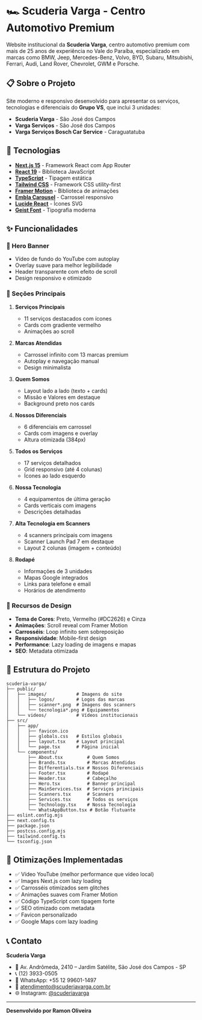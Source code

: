# 🏎️ Scuderia Varga - Centro Automotivo Premium

Website institucional da **Scuderia Varga**, centro automotivo premium com mais de 25 anos de experiência no Vale do Paraíba, especializado em marcas como BMW, Jeep, Mercedes-Benz, Volvo, BYD, Subaru, Mitsubishi, Ferrari, Audi, Land Rover, Chevrolet, GWM e Porsche.

## 📋 Sobre o Projeto

Site moderno e responsivo desenvolvido para apresentar os serviços, tecnologias e diferenciais do **Grupo VS**, que inclui 3 unidades:
- **Scuderia Varga** - São José dos Campos
- **Varga Serviços** - São José dos Campos
- **Varga Serviços Bosch Car Service** - Caraguatatuba

## 🚀 Tecnologias

- **[Next.js 15](https://nextjs.org/)** - Framework React com App Router
- **[React 19](https://react.dev/)** - Biblioteca JavaScript
- **[TypeScript](https://www.typescriptlang.org/)** - Tipagem estática
- **[Tailwind CSS](https://tailwindcss.com/)** - Framework CSS utility-first
- **[Framer Motion](https://www.framer.com/motion/)** - Biblioteca de animações
- **[Embla Carousel](https://www.embla-carousel.com/)** - Carrossel responsivo
- **[Lucide React](https://lucide.dev/)** - Ícones SVG
- **[Geist Font](https://vercel.com/font)** - Tipografia moderna

## ✨ Funcionalidades

### 🎥 Hero Banner
- Vídeo de fundo do YouTube com autoplay
- Overlay suave para melhor legibilidade
- Header transparente com efeito de scroll
- Design responsivo e otimizado

### 📱 Seções Principais

1. **Serviços Principais**
   - 11 serviços destacados com ícones
   - Cards com gradiente vermelho
   - Animações ao scroll

2. **Marcas Atendidas**
   - Carrossel infinito com 13 marcas premium
   - Autoplay e navegação manual
   - Design minimalista

3. **Quem Somos**
   - Layout lado a lado (texto + cards)
   - Missão e Valores em destaque
   - Background preto nos cards

4. **Nossos Diferenciais**
   - 6 diferenciais em carrossel
   - Cards com imagens e overlay
   - Altura otimizada (384px)

5. **Todos os Serviços**
   - 17 serviços detalhados
   - Grid responsivo (até 4 colunas)
   - Ícones ao lado esquerdo

6. **Nossa Tecnologia**
   - 4 equipamentos de última geração
   - Cards verticais com imagens
   - Descrições detalhadas

7. **Alta Tecnologia em Scanners**
   - 4 scanners principais com imagens
   - Scanner Launch Pad 7 em destaque
   - Layout 2 colunas (imagem + conteúdo)

8. **Rodapé**
   - Informações de 3 unidades
   - Mapas Google integrados
   - Links para telefone e email
   - Horários de atendimento

### 🎨 Recursos de Design

- **Tema de Cores**: Preto, Vermelho (#DC2626) e Cinza
- **Animações**: Scroll reveal com Framer Motion
- **Carrosséis**: Loop infinito sem sobreposição
- **Responsividade**: Mobile-first design
- **Performance**: Lazy loading de imagens e mapas
- **SEO**: Metadata otimizada

## 📁 Estrutura do Projeto

```
scuderia-varga/
├── public/
│   ├── images/           # Imagens do site
│   │   ├── logos/        # Logos das marcas
│   │   ├── scanner*.png  # Imagens dos scanners
│   │   └── tecnologia*.png # Equipamentos
│   └── videos/           # Vídeos institucionais
├── src/
│   ├── app/
│   │   ├── favicon.ico
│   │   ├── globals.css   # Estilos globais
│   │   ├── layout.tsx    # Layout principal
│   │   └── page.tsx      # Página inicial
│   └── components/
│       ├── About.tsx         # Quem Somos
│       ├── Brands.tsx        # Marcas Atendidas
│       ├── Differentials.tsx # Nossos Diferenciais
│       ├── Footer.tsx        # Rodapé
│       ├── Header.tsx        # Cabeçalho
│       ├── Hero.tsx          # Banner principal
│       ├── MainServices.tsx  # Serviços principais
│       ├── Scanners.tsx      # Scanners
│       ├── Services.tsx      # Todos os serviços
│       ├── Technology.tsx    # Nossa Tecnologia
│       └── WhatsAppButton.tsx # Botão flutuante
├── eslint.config.mjs
├── next.config.ts
├── package.json
├── postcss.config.mjs
├── tailwind.config.ts
└── tsconfig.json
```

## 🎯 Otimizações Implementadas

- ✅ Vídeo YouTube (melhor performance que vídeo local)
- ✅ Images Next.js com lazy loading
- ✅ Carrosséis otimizados sem glitches
- ✅ Animações suaves com Framer Motion
- ✅ Código TypeScript com tipagem forte
- ✅ SEO otimizado com metadata
- ✅ Favicon personalizado
- ✅ Google Maps com lazy loading

## 📞 Contato

**Scuderia Varga**
- 📍 Av. Andrômeda, 2410 – Jardim Satélite, São José dos Campos - SP
- 📞 (12) 3933-0505
- 📱 WhatsApp: +55 12 99601-1497
- 📧 atendimento@scuderiavarga.com.br
- 🌐 Instagram: [@scuderiavarga](https://www.instagram.com/scuderiavarga)

---

**Desenvolvido por Ramon Oliveira**
